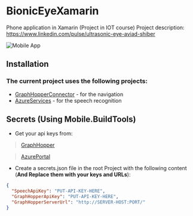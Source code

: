 # BionicEyeXamarin
Phone application in Xamarin (Project in IOT course)
Project description:
https://www.linkedin.com/pulse/ultrasonic-eye-aviad-shiber

![Mobile App](https://i.ibb.co/kXfgkBR/phoneapp.png "Mobile app preview")

## Installation

### The current project uses the following projects:
* [GraphHopperConnector](https://github.com/aviadshiber/GraphHooperExample/tree/master/GraphHooperConnector) - for the navigation
* [AzureServices](https://github.com/aviadshiber/AzureServices) - for the speech recognition 

## Secrets (Using Mobile.BuildTools)
* Get your api keys from:
> [GraphHopper](https://graphhopper.com/dashboard/#/api-keys)

> [AzurePortal](https://docs.microsoft.com/en-us/azure/cognitive-services/speech/getstarted/getstartedrest)

* Create a secrets.json file in the root Project with the following content (**And Replace them with your keys and URLs**):
``` secrets.json
{
  "SpeechApiKey": "PUT-API-KEY-HERE",
  "GraphHopperApiKey": "PUT-API-KEY-HERE",
  "GraphHopperServerUrl": "http://SERVER-HOST:PORT/"
}
```
